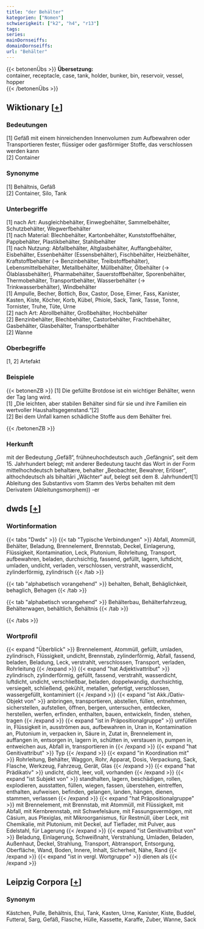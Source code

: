 ```yaml
---
title: "der Behälter"
kategorien: ["Nomen"]
schwierigkeit: ["k2", "h4", "r13"]
tags:
series:
mainDornseiffs:
domainDornseiffs:
url: "Behälter"
---
```


{{< betonenÜbs >}}
**Übersetzung:**  
container, receptacle, case, tank, holder, bunker, bin, reservoir, vessel, hopper  
{{< /betonenÜbs >}}

## Wiktionary [[+](https://de.wiktionary.org/wiki/Behälter)]

### Bedeutungen
[1] Gefäß mit einem hinreichenden Innenvolumen zum Aufbewahren oder Transportieren fester, flüssiger oder gasförmiger Stoffe, das verschlossen werden kann  
[2] Container  

### Synonyme
[1] Behältnis, Gefäß  
[2] Container, Silo, Tank  

### Unterbegriffe
[1] nach Art: Ausgleichbehälter, Einwegbehälter, Sammelbehälter, Schutzbehälter, Wegwerfbehälter  
[1] nach Material: Blechbehälter, Kartonbehälter, Kunststoffbehälter, Pappbehälter, Plastikbehälter, Stahlbehälter  
[1] nach Nutzung: Abfallbehälter, Altglasbehälter, Auffangbehälter, Eisbehälter, Essenbehälter (Essensbehälter), Fischbehälter, Heizbehälter, Kraftstoffbehälter (→ Benzinbehälter, Treibstoffbehälter), Lebensmittelbehälter, Metallbehälter, Müllbehälter, Ölbehälter (→ Ölablassbehälter), Pharmabehälter, Sauerstoffbehälter, Sporenbehälter, Thermobehälter, Transportbehälter, Wasserbehälter (→ Trinkwasserbehälter), Windbehälter  
[1] Ampulle, Becher, Bottich, Box, Castor, Dose, Eimer, Fass, Kanister, Kasten, Kiste, Köcher, Korb, Kübel, Phiole, Sack, Tank, Tasse, Tonne, Tornister, Truhe, Tüte, Urne  
[2] nach Art: Abrollbehälter, Großbehälter, Hochbehälter  
[2] Benzinbehälter, Blechbehälter, Castorbehälter, Frachtbehälter, Gasbehälter, Glasbehälter, Transportbehälter  
[2] Wanne  

### Oberbegriffe
[1, 2] Artefakt  

### Beispiele
{{< betonenZB >}}
[1] Die gefüllte Brotdose ist ein wichtiger Behälter, wenn der Tag lang wird.  
[1] „Die leichten, aber stabilen Behälter sind für sie und ihre Familien ein wertvoller Haushaltsgegenstand.“[2]  
[2] Bei dem Unfall kamen schädliche Stoffe aus dem Behälter frei.  

{{< /betonenZB >}}
### Herkunft
mit der Bedeutung „Gefäß“, frühneuhochdeutsch auch „Gefängnis“, seit dem 15. Jahrhundert belegt; mit anderer Bedeutung taucht das Wort in der Form mittelhochdeutsch behaltære, behalter „Beobachter, Bewahrer, Erlöser“, althochdeutsch als bihaltāri „Wächter“ auf, belegt seit dem 8. Jahrhundert[1]  
Ableitung des Substantivs vom Stamm des Verbs behalten mit dem Derivatem (Ableitungsmorphem)) -er  



## dwds [[+](https://www.dwds.de/wb/Behälter)]

### Wortinformation
{{< tabs "Dwds" >}}
{{< tab "Typische Verbindungen" >}}
Abfall, Atommüll, Behälter, Beladung, Brennelement, Brennstab, Deckel, Einlagerung, Flüssigkeit, Kontamination, Leck, Plutonium, Rohrleitung, Transport, aufbewahren, beladen, durchsichtig, fassend, gefüllt, lagern, luftdicht, umladen, undicht, verladen, verschlossen, verstrahlt, wasserdicht, zylinderförmig, zylindrisch
{{< /tab >}}

{{< tab "alphabetisch vorangehend" >}}
behalten, Behalt, Behäglichkeit, behaglich, Behagen
{{< /tab >}}

{{< tab "alphabetisch vorangehend" >}}
Behälterbau, Behälterfahrzeug, Behälterwagen, behältlich, Behältnis
{{< /tab >}}

{{< /tabs >}}

### Wortprofil
{{< expand "Überblick" >}} Brennelement, Atommüll, gefüllt, umladen, zylindrisch, Flüssigkeit, undicht, Brennstab, zylinderförmig, Abfall, fassend, beladen, Beladung, Leck, verstrahlt, verschlossen, Transport, verladen, Rohrleitung {{< /expand >}}
{{< expand "hat Adjektivattribut" >}} zylindrisch, zylinderförmig, gefüllt, fassend, verstrahlt, wasserdicht, luftdicht, undicht, verschließbar, beladen, doppelwandig, durchsichtig, versiegelt, schließend, gekühlt, metallen, gefertigt, verschlossen, wassergefüllt, kontaminiert {{< /expand >}}
{{< expand "ist Akk./Dativ-Objekt von" >}} anbringen, transportieren, abstellen, füllen, entnehmen, sicherstellen, aufstellen, öffnen, bergen, untersuchen, entdecken, herstellen, werfen, erfinden, enthalten, bauen, entwickeln, finden, stehen, tragen {{< /expand >}}
{{< expand "ist in Präpositionalgruppe" >}} umfüllen in, Flüssigkeit in, ausströmen aus, aufbewahren in, Uran in, Kontamination an, Plutonium in, verpacken in, Säure in, Zutat in, Brennelement in, auffangen in, entsorgen in, lagern in, schütten in, verstauen in, pumpen in, entweichen aus, Abfall in, transportieren in {{< /expand >}}
{{< expand "hat Genitivattribut" >}} Typ {{< /expand >}}
{{< expand "in Koordination mit" >}} Rohrleitung, Behälter, Waggon, Rohr, Apparat, Dosis, Verpackung, Sack, Flasche, Werkzeug, Fahrzeug, Gerät, Glas {{< /expand >}}
{{< expand "hat Prädikativ" >}} undicht, dicht, leer, voll, vorhanden {{< /expand >}}
{{< expand "ist Subjekt von" >}} standhalten, lagern, beschädigen, rollen, explodieren, ausstatten, füllen, wiegen, fassen, überstehen, eintreffen, enthalten, aufweisen, befinden, gelangen, landen, hängen, dienen, stammen, verlassen {{< /expand >}}
{{< expand "hat Präpositionalgruppe" >}} mit Brennelement, mit Brennstab, mit Atommüll, mit Flüssigkeit, mit Abfall, mit Kernbrennstab, mit Schwefelsäure, mit Fassungsvermögen, mit Cäsium, aus Plexiglas, mit Mikroorganismus, für Restmüll, über Leck, mit Chemikalie, mit Plutonium, mit Deckel, auf Tieflader, mit Pulver, aus Edelstahl, für Lagerung {{< /expand >}}
{{< expand "ist Genitivattribut von" >}} Beladung, Einlagerung, Schweißnaht, Verstrahlung, Umladen, Beladen, Außenhaut, Deckel, Strahlung, Transport, Abtransport, Entsorgung, Oberfläche, Wand, Boden, Innere, Inhalt, Sicherheit, Nähe, Rand {{< /expand >}}
{{< expand "ist in vergl. Wortgruppe" >}} dienen als {{< /expand >}}

## Leipzig Corpora [[+](https://corpora.uni-leipzig.de/en/res?word=Behälter&corpusId=deu_newscrawl-public_2018)]


### Synonym
Kästchen, Pulle, Behältnis, Etui, Tank, Kasten, Urne, Kanister, Kiste, Buddel, Futteral, Sarg, Gefäß, Flasche, Hülle, Kassette, Karaffe, Zuber, Wanne, Sack

